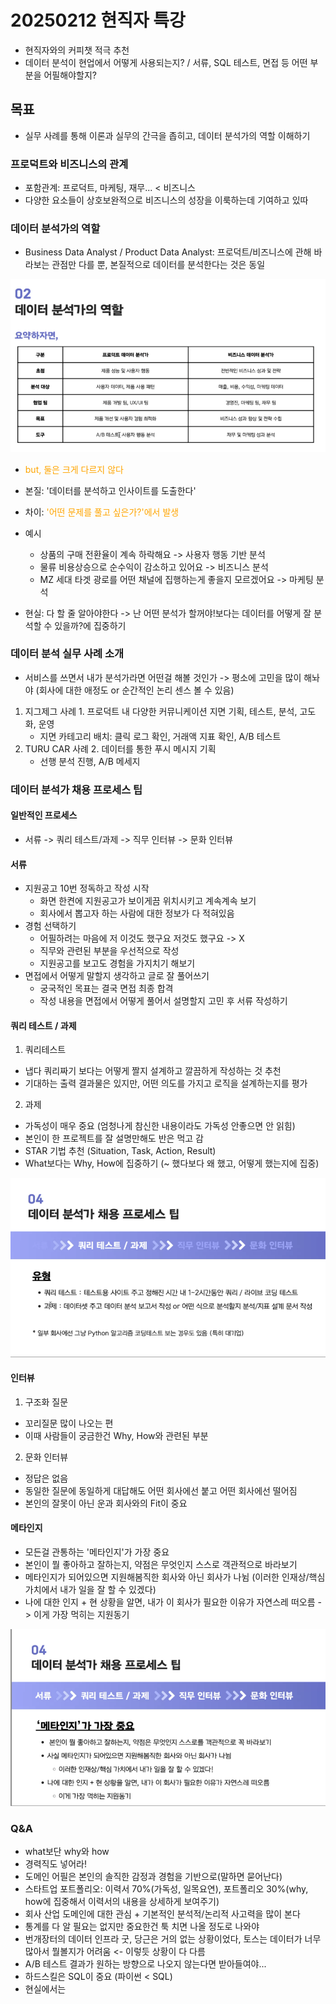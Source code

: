 # 20250212 현직자 특강

- 현직자와의 커피챗 적극 추천
- 데이터 분석이 현업에서 어떻게 사용되는지? / 서류, SQL 테스트, 면접 등 어떤 부분을 어필해야할지?

## 목표

- 실무 사례를 통해 이론과 실무의 간극을 좁히고, 데이터 분석가의 역할 이해하기

### 프로덕트와 비즈니스의 관계

- 포함관계: 프로덕트, 마케팅, 재무... < 비즈니스
- 다양한 요소들이 상호보완적으로 비즈니스의 성장을 이룩하는데 기여하고 있따

### 데이터 분석가의 역할

- Business Data Analyst / Product Data Analyst: 프로덕트/비즈니스에 관해 바라보는 관점만 다를 뿐, 본질적으로 데이터를 분석한다는 것은 동일

<img src='../class/img/20250212_1.png'>

- <span style="color:orange">but, 둘은 크게 다르지 않다</span>

- 본질: '데이터를 분석하고 인사이트를 도출한다'
- 차이: <span style="color:orange">'어떤 문제를 풀고 싶은가?'에서 발생</span>
- 예시
  - 상품의 구매 전환율이 계속 하락해요 -> 사용자 행동 기반 분석
  - 물류 비용상승으로 순수익이 감소하고 있어요 -> 비즈니스 분석
  - MZ 세대 타겟 광로를 어떤 채널에 집행하는게 좋을지 모르겠어요 -> 마케팅 분석
- 현실: 다 할 줄 알아야한다 -> 난 어떤 분석가 할꺼야!보다는 데이터를 어떻게 잘 분석할 수 있을까?에 집중하기

### 데이터 분석 실무 사례 소개

- 서비스를 쓰면서 내가 분석가라면 어떤걸 해볼 것인가 -> 평소에 고민을 많이 해놔야 (회사에 대한 애정도 or 순간적인 논리 센스 볼 수 있음)

1. 지그제그 사례 1. 프로덕트 내 다양한 커뮤니케이션 지면 기획, 테스트, 분석, 고도화, 운영
   - 지면 카테고리 배치: 클릭 로그 확인, 거래액 지표 확인, A/B 테스트
2. TURU CAR 사례 2. 데이터를 통한 푸시 메시지 기획
   - 선행 분석 진행, A/B 메세지

### 데이터 분석가 채용 프로세스 팁

#### 일반적인 프로세스
- 서류 -> 쿼리 테스트/과제 -> 직무 인터뷰 -> 문화 인터뷰

#### 서류

- 지원공고 10번 정독하고 작성 시작
  - 화면 한켠에 지원공고가 보이게끔 위치시키고 계속계속 보기
  - 회사에서 뽑고자 하는 사람에 대한 정보가 다 적혀있음
- 경험 선택하기
  - 어필하려는 마음에 저 이것도 했구요 저것도 했구요 -> X
  - 직무와 관련된 부분을 우선적으로 작성
  - 지원공고를 보고도 경험을 가지치기 해보기
- 면접에서 어떻게 말할지 생각하고 글로 잘 풀어쓰기
  - 궁국적인 목표는 결국 면접 최종 합격
  - 작성 내용을 면접에서 어떻게 풀어서 설명할지 고민 후 서류 작성하기

#### 쿼리 테스트 / 과제

1. 쿼리테스트
- 냅다 쿼리짜기 보다는 어떻게 짤지 설계하고 깔끔하게 작성하는 것 추천
- 기대하는 출력 결과물은 있지만, 어떤 의도를 가지고 로직을 설계하는지를 평가

2. 과제
- 가독성이 매우 중요 (엄청나게 참신한 내용이라도 가독성 안좋으면 안 읽힘)
- 본인이 한 프로젝트를 잘 설명만해도 반은 먹고 감
- STAR 기법 추천 (Situation, Task, Action, Result)
- What보다는 Why, How에 집중하기 (~ 했다보다 왜 했고, 어떻게 했는지에 집중)

<img src='../class/img/20250212_2.png'>

#### 인터뷰

1. 구조화 질문
- 꼬리질문 많이 나오는 편
- 이때 사람들이 궁금한건 Why, How와 관련된 부분

2. 문화 인터뷰
- 정답은 없음
- 동일한 질문에 동일하게 대답해도 어떤 회사에선 붙고 어떤 회사에선 떨어짐
- 본인의 잘못이 아닌 운과 회사와의 Fit이 중요

#### 메타인지
- 모든걸 관통하는 '메타인지'가 가장 중요
- 본인이 뭘 좋아하고 잘하는지, 약점은 무엇인지 스스로 객관적으로 바라보기
- 메타인지가 되어있으면 지원해봄직한 회사와 아닌 회사가 나뉨 (이러한 인재상/핵심 가치에서 내가 일을 잘 할 수 있겠다)
- 나에 대한 인지 + 현 상황을 알면, 내가 이 회사가 필요한 이유가 자연스레 떠오름 -> 이게 가장 먹히는 지원동기

<img src='../class/img/20250212_3.png'>

### Q&A

- what보단 why와 how
- 경력직도 넣어라!
- 도메인 어필은 본인의 솔직한 감정과 경험을 기반으로(말하면 묻어난다)
- 스타트업 포트폴리오: 이력서 70%(가독성, 일목요연), 포트폴리오 30%(why, how에 집중해서 이력서의 내용을 상세하게 보여주기)
- 회사 산업 도메인에 대한 관심 + 기본적인 분석적/논리적 사고력을 많이 본다
- 통계를 다 알 필요는 없지만 중요한건 툭 치면 나올 정도로 나와야
- 번개장터의 데이터 인프라 굿, 당근은 거의 없는 상황이었다, 토스는 데이터가 너무 많아서 뭘볼지가 어려움 <- 이렇듯 상황이 다 다름
- A/B 테스트 결과가 원하는 방향으로 나오지 않는다면 받아들여야...
- 하드스킬은 SQL이 중요 (파이썬 < SQL)
- 현실에서는 

